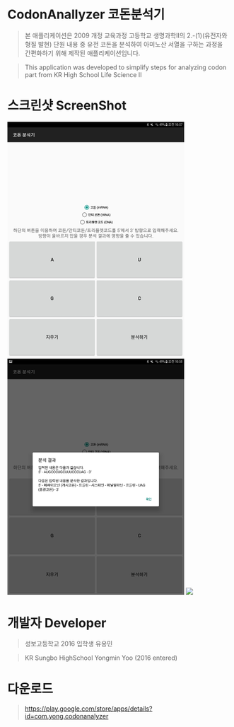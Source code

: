 ﻿# CodonAnallyzer 코돈분석기
> 본 애플리케이션은 2009 개정 교육과정 고등학교 생명과학II의 2.-(1)(유전자와 형질 발현) 단원 내용 중 유전 코돈을 분석하여 아미노산 서열을 구하는 과정을 간편화하기 위해 제작된 애플리케이션입니다.

> This application was developed to simplify steps for analyzing codon part from KR High School Life Science II

# 스크린샷 ScreenShot

<div>
   <img width="400" src="/images/codon_1.png"/>
   <img width="400" src="/images/codon_2.png"/>
   <img width="400" src="/images/codon_3.png"/>
<div>

# 개발자 Developer

> 성보고등학교 2016 입학생 유용민

> KR Sungbo HighSchool Yongmin Yoo (2016 entered)

# 다운로드

> https://play.google.com/store/apps/details?id=com.yong.codonanalyzer